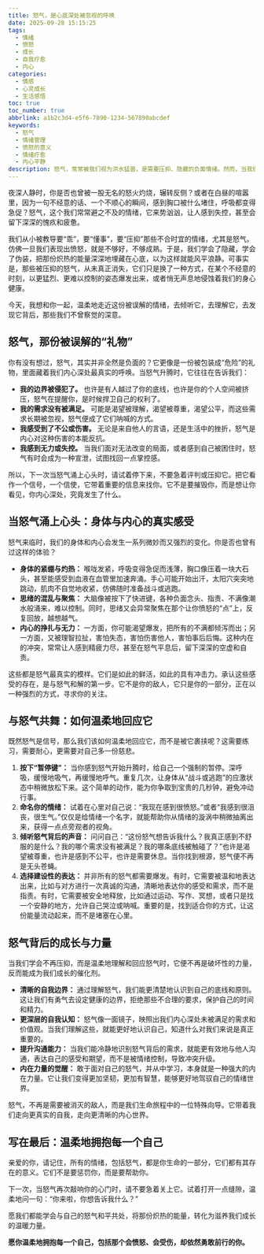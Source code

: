 ```yaml
---
title: 怒气，是心底深处被忽视的呼唤
date: 2025-09-28 15:15:25
tags:
  - 情绪
  - 愤怒
  - 成长
  - 自我疗愈
  - 内心
categories:
  - 情感
  - 心灵成长
  - 生活感悟
toc: true
toc_number: true
abbrlink: a1b2c3d4-e5f6-7890-1234-567890abcdef
keywords:
  - 怒气
  - 情绪管理
  - 愤怒的意义
  - 情绪疗愈
  - 内心平静
description: 怒气，常常被我们视为洪水猛兽，是需要压抑、隐藏的负面情绪。然而，当我们真正停下来，温柔地凝视它时，或许会发现，这份汹涌的情感并非全然是破坏，它更像是一面镜子，映照出我们内心深处被忽视的需求、被触碰的底线。这篇文章，将带你走进怒气的世界，不再逃避，不再抗拒，而是学着去理解它、接纳它，最终将这份看似炽热的能量，转化为滋养我们成长的力量，让每一次情绪的波动，都成为自我疗愈与前行的契机。
---
```


夜深人静时，你是否也曾被一股无名的怒火灼烧，辗转反侧？或者在白昼的喧嚣里，因为一句不经意的话、一个不顺心的瞬间，感到胸口被什么堵住，呼吸都变得急促？怒气，这个我们常常避之不及的情绪，它来势汹汹，让人感到失控，甚至会留下深深的愧疚和疲惫。

我们从小被教导要“乖”，要“懂事”，要“压抑”那些不合时宜的情绪，尤其是怒气。仿佛一旦我们表现出愤怒，就是不够好，不够成熟。于是，我们学会了隐藏，学会了伪装，把那份炽热的能量深深地埋藏在心底，以为这样就能风平浪静。可事实是，那些被压抑的怒气，从未真正消失，它们只是换了一种方式，在某个不经意的时刻，以更猛烈、更难以控制的姿态爆发出来，或者悄无声息地侵蚀着我们的身心健康。

今天，我想和你一起，温柔地走近这份被误解的情绪，去倾听它，去理解它，去发现它背后，那些我们不曾察觉的深意。

## 怒气，那份被误解的“礼物”

你有没有想过，怒气，其实并非全然是负面的？它更像是一份被包装成“危险”的礼物，里面藏着我们内心深处最真实的呼唤。当怒气升腾时，它往往在告诉我们：

*   **我的边界被侵犯了。** 也许是有人越过了你的底线，也许是你的个人空间被挤压，怒气在提醒你，是时候捍卫自己的权利了。
*   **我的需求没有被满足。** 可能是渴望被理解，渴望被尊重，渴望公平，而这些需求长期被忽视，怒气便成了它们呐喊的方式。
*   **我感受到了不公或伤害。** 无论是来自他人的言语，还是生活中的挫折，怒气是内心对这种伤害的本能反抗。
*   **我感到无力或失控。** 当我们面对无法改变的局面，或者感到自己被困住时，怒气有时会成为一种宣泄，试图找回一点掌控感。

所以，下一次当怒气涌上心头时，请试着停下来，不要急着评判或压抑它。把它看作一个信号，一个信使，它带着重要的信息来找你。它不是要摧毁你，而是想让你看见，你内心深处，究竟发生了什么。

## 当怒气涌上心头：身体与内心的真实感受

怒气来临时，我们的身体和内心会发生一系列微妙而又强烈的变化。你是否也曾有过这样的体验？

*   **身体的紧绷与灼热：** 喉咙发紧，呼吸变得急促而浅薄，胸口像压着一块大石头，甚至能感受到血液在血管里加速奔涌。手心可能开始出汗，太阳穴突突地跳动，肌肉不自觉地收紧，仿佛随时准备战斗或逃跑。
*   **思绪的混乱与聚焦：** 大脑像被按下了快进键，各种负面念头、指责、不满像潮水般涌来，难以控制。同时，思绪又会异常聚焦在那个让你愤怒的“点”上，反复回放，越想越气。
*   **内心的挣扎与无力：** 一方面，你可能渴望爆发，把所有的不满都倾泻而出；另一方面，又被理智拉扯，害怕失态，害怕伤害他人，害怕事后后悔。这种内在的冲突，常常让人感到精疲力尽，甚至在怒气平息后，留下深深的空虚和自责。

这些都是怒气最真实的模样。它们是如此的鲜活，如此的具有冲击力。承认这些感受的存在，是与怒气和解的第一步。它不是你的敌人，它只是你的一部分，正在以一种强烈的方式，寻求你的关注。

## 与怒气共舞：如何温柔地回应它

既然怒气是信号，那么我们该如何温柔地回应它，而不是被它裹挟呢？这需要练习，需要耐心，更需要对自己多一份慈悲。

1.  **按下“暂停键”：** 当你感到怒气开始升腾时，给自己一个强制的暂停。深呼吸，缓慢地吸气，再缓慢地呼气。重复几次，让身体从“战斗或逃跑”的应激状态中稍微放松下来。这个简单的动作，能为你争取到宝贵的几秒钟，避免冲动行事。
2.  **命名你的情绪：** 试着在心里对自己说：“我现在感到很愤怒。”或者“我感到很沮丧，很生气。”仅仅是给情绪一个名字，就能帮助你从情绪的漩涡中稍微抽离出来，获得一点点旁观者的视角。
3.  **倾听怒气背后的声音：** 问问自己：“这份怒气想告诉我什么？我真正感到不舒服的是什么？我的哪个需求没有被满足？我的哪条底线被触碰了？”也许是渴望被尊重，也许是感到不公平，也许是需要休息。当你找到根源，怒气便不再是无头苍蝇。
4.  **选择建设性的表达：** 并非所有的怒气都需要爆发。有时，它需要被温和地表达出来，比如与对方进行一次真诚的沟通，清晰地表达你的感受和需求，而不是指责。有时，它需要被安全地释放，比如通过运动、写作、冥想，或者只是找一个安静的地方，允许自己哭泣或呐喊。重要的是，找到适合你的方式，让这份能量流动起来，而不是堵塞在心里。

## 怒气背后的成长与力量

当我们学会不再压抑，而是温柔地理解和回应怒气时，它便不再是破坏性的力量，反而能成为我们成长的催化剂。

*   **清晰的自我边界：** 通过理解怒气，我们能更清楚地认识到自己的底线和原则。这让我们有勇气去设定健康的边界，拒绝那些不合理的要求，保护自己的时间和精力。
*   **更深层的自我认知：** 怒气像一面镜子，映照出我们内心深处未被满足的需求和价值观。当我们理解这些，就能更好地认识自己，知道什么对我们来说是真正重要的。
*   **提升沟通能力：** 当我们能冷静地识别怒气背后的需求，就能更有效地与他人沟通，表达自己的感受和期望，而不是被情绪控制，导致冲突升级。
*   **内在力量的觉醒：** 敢于面对自己的怒气，并从中学习，本身就是一种强大的内在力量。它让我们变得更加坚韧，更加有智慧，能够更好地驾驭自己的情绪世界。

怒气，不再是需要被消灭的敌人，而是我们生命旅程中的一位特殊向导。它带着我们走向更真实的自我，走向更清晰的内心世界。

## 写在最后：温柔地拥抱每一个自己

亲爱的你，请记住，所有的情绪，包括怒气，都是你生命的一部分，它们都有其存在的意义。它们不是要惩罚你，而是要帮助你。

下一次，当怒气再次敲响你的心门时，请不要急着关上它。试着打开一点缝隙，温柔地问一句：“你来啦，你想告诉我什么？”

愿我们都能学会与自己的怒气和平共处，将那份炽热的能量，转化为滋养我们成长的温暖力量。

**愿你温柔地拥抱每一个自己，包括那个会愤怒、会受伤，却依然勇敢前行的你。**